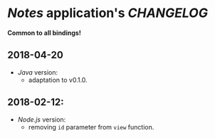 # *Notes* application's *CHANGELOG*

**Common to all bindings!**

## 2018-04-20
- *Java* version:
  - adaptation to v0.1.0.

## 2018-02-12:
 - *Node.js* version:
   -  removing `id` parameter from `view` function.
